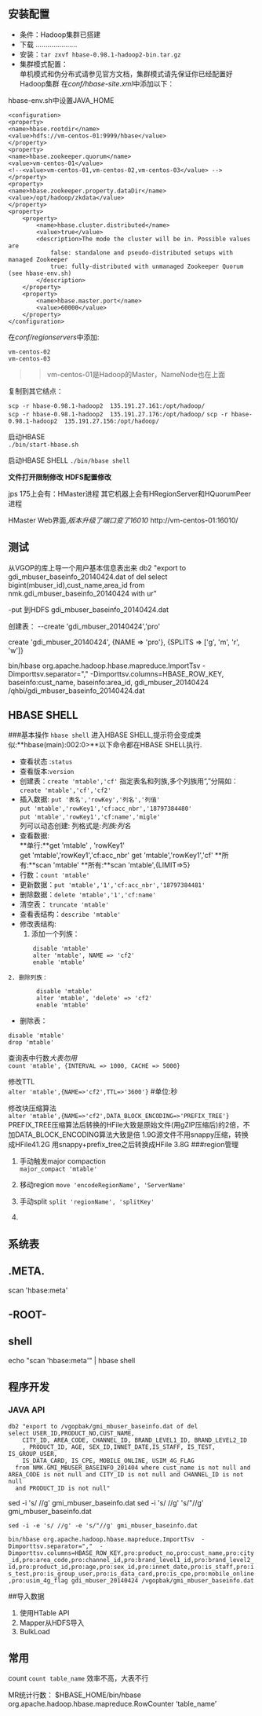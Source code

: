 ## 安装配置
* 条件：Hadoop集群已搭建
* 下载  .....................
* 安装：` tar zxvf hbase-0.98.1-hadoop2-bin.tar.gz `  
* 集群模式配置：  
    单机模式和伪分布式请参见官方文档，集群模式请先保证你已经配置好Hadoop集群
    在*conf/hbase-site.xml*中添加以下：

hbase-env.sh中设置JAVA_HOME

``` 
<configuration>
<property>
<name>hbase.rootdir</name>
<value>hdfs://vm-centos-01:9999/hbase</value>
</property>
<property>  
<name>hbase.zookeeper.quorum</name>  
<value>vm-centos-01</value>  
<!--<value>vm-centos-01,vm-centos-02,vm-centos-03</value> -->
</property>
<property>  
<name>hbase.zookeeper.property.dataDir</name>  
<value>/opt/hadoop/zkdata</value>  
</property> 
<property> 
    <property>
        <name>hbase.cluster.distributed</name>
        <value>true</value>
        <description>The mode the cluster will be in. Possible values are
            false: standalone and pseudo-distributed setups with managed Zookeeper
            true: fully-distributed with unmanaged Zookeeper Quorum (see hbase-env.sh)
        </description>
    </property>
    <property>
        <name>hbase.master.port</name>
        <value>60000</value>
    </property>
</configuration>

```
在*conf/regionservers*中添加:  

``` 
vm-centos-02
vm-centos-03
```

>>vm-centos-01是Hadoop的Master，NameNode也在上面    

复制到其它结点：  

`scp -r hbase-0.98.1-hadoop2  135.191.27.161:/opt/hadoop/`  
`scp -r hbase-0.98.1-hadoop2  135.191.27.176:/opt/hadoop/`
`scp -r hbase-0.98.1-hadoop2  135.191.27.156:/opt/hadoop/`    

启动HBASE  
`./bin/start-hbase.sh`   

启动HBASE SHELL
`./bin/hbase shell`  


**文件打开限制修改**
**HDFS配置修改**

jps
175上会有：HMaster进程
其它机器上会有HRegionServer和HQuorumPeer进程


HMaster Web界面,*版本升级了端口变了16010*
http://vm-centos-01:16010/

## 测试

从VGOP的库上导一个用户基本信息表出来
db2 "export to gdi_mbuser_baseinfo_20140424.dat of del select bigint(mbuser_id),cust_name,area_id from nmk.gdi_mbuser_baseinfo_20140424 with ur"

-put 到HDFS
gdi_mbuser_baseinfo_20140424.dat

创建表：
--create 'gdi_mbuser_20140424','pro'

create 'gdi_mbuser_20140424', {NAME => 'pro'},   {SPLITS => ['g', 'm', 'r', 'w']} 


bin/hbase org.apache.hadoop.hbase.mapreduce.ImportTsv -Dimporttsv.separator="," -Dimporttsv.columns=HBASE_ROW_KEY, baseinfo:cust_name, baseinfo:area_id, gdi_mbuser_20140424 /qhbi/gdi_mbuser_baseinfo_20140424.dat



## HBASE SHELL 
###基本操作
`hbase shell` 进入HBASE SHELL,提示符会变成类似:**hbase(main):002:0>**以下命令都在HBASE SHELL执行. 

* 查看状态 :`status`  
* 查看版本:`version`  
* 创建表：`create 'mtable','cf'`  指定表名和列族,多个列族用“,”分隔如：`create 'mtable','cf','cf2'`  
* 插入数据: `put '表名','rowKey','列名','列值'`  
    `put 'mtable','rowKey1','cf:acc_nbr','18797384480'`      
    `put 'mtable','rowKey1','cf:name','migle'`      
列可以动态创建:  列格式是:_列族:列名_  
* 查看数据:  
    **单行:**get 'mtable' , 'rowKey1'  
     get 'mtable','rowKey1','cf:acc_nbr'
     get 'mtable','rowKey1','cf'
    **所有:**scan 'mtable' 
    **所有:**scan 'mtable',{LIMIT=>5}   
* 行数：`count 'mtable'`  
* 更新数据：`put 'mtable','1','cf:acc_nbr','18797384481'`
* 删除数据：`delete 'mtable','1','cf:name'`  
* 清空表： `truncate 'mtable'`  
* 查看表结构：`describe 'mtable'`  
* 修改表结构: 
    1. 添加一个列族：
```     
       disable 'mtable'  
       alter 'mtable', NAME => 'cf2'  
       enable 'mtable'
``` 
    2. 删除列族： 
```
        disable 'mtable'   
        alter 'mtable', 'delete' => 'cf2'  
        enable 'mtable'   
```
* 删除表：
```
disable 'mtable'
drop 'mtable'
```
查询表中行数*大表勿用*  
`count 'mtable', {INTERVAL => 1000, CACHE => 5000}`  

修改TTL    
 `alter 'mtable',{NAME=>'cf2',TTL=>'3600'}`    #单位:秒

修改块压缩算法  
 `alter 'mtable',{NAME=>'cf2',DATA_BLOCK_ENCODING=>'PREFIX_TREE'}` 
 PREFIX_TREE压缩算法后转换的HFile大致是原始文件(用gZIP压缩后)的2倍，不加DATA_BLOCK_ENCODING算法大致是倍
1.9G源文件不用snappy压缩，转换成HFile41.2G
用snappy+prefix_tree之后转换成HFile 3.8G
###region管理  

1. 手动触发major compaction  
  `major_compact 'mtable'`  

2. 移动region 
  `move 'encodeRegionName', 'ServerName'`  

3. 手动split
  `split 'regionName', 'splitKey'`  

4. 


## 系统表
## .META.
  scan 'hbase:meta'

## -ROOT-


## shell
echo "scan 'hbase:meta'" | hbase shell

## 程序开发
### JAVA API




```
db2 "export to /vgopbak/gmi_mbuser_baseinfo.dat of del 
select USER_ID,PRODUCT_NO,CUST_NAME,
    CITY_ID, AREA_CODE, CHANNEL_ID, BRAND_LEVEL1_ID, BRAND_LEVEL2_ID
    , PRODUCT_ID, AGE, SEX_ID,INNET_DATE,IS_STAFF, IS_TEST, IS_GROUP_USER, 
    IS_DATA_CARD, IS_CPE, MOBILE_ONLINE, USIM_4G_FLAG
  from NMK.GMI_MBUSER_BASEINFO_201404 where cust_name is not null and AREA_CODE is not null and CITY_ID is not null and CHANNEL_ID is not null
  and PRODUCT_ID is not null"
```


sed -i 's/ //g' gmi_mbuser_baseinfo.dat
sed -i 's/ //g' 's/"//g' gmi_mbuser_baseinfo.dat

`sed -i -e 's/ //g' -e 's/"//g' gmi_mbuser_baseinfo.dat`    
    

`bin/hbase org.apache.hadoop.hbase.mapreduce.ImportTsv  -Dimporttsv.separator=","  -Dimporttsv.columns=HBASE_ROW_KEY,pro:product_no,pro:cust_name,pro:city_id,pro:area_code,pro:channel_id,pro:brand_level1_id,pro:brand_level2_id,pro:product_id,pro:age,pro:sex_id,pro:innet_date,pro:is_staff,pro:is_test,pro:is_group_user,pro:is_data_card,pro:is_cpe,pro:mobile_online,pro:usim_4g_flag gdi_mbuser_20140424 /vgopbak/gmi_mbuser_baseinfo.dat  `   





##导入数据
1. 使用HTable API
2. Mapper从HDFS导入
3. BulkLoad





## 常用

count
  `count table_name`  效率不高，大表不行

MR统计行数：
  $HBASE_HOME/bin/hbase   org.apache.hadoop.hbase.mapreduce.RowCounter ‘table_name’  